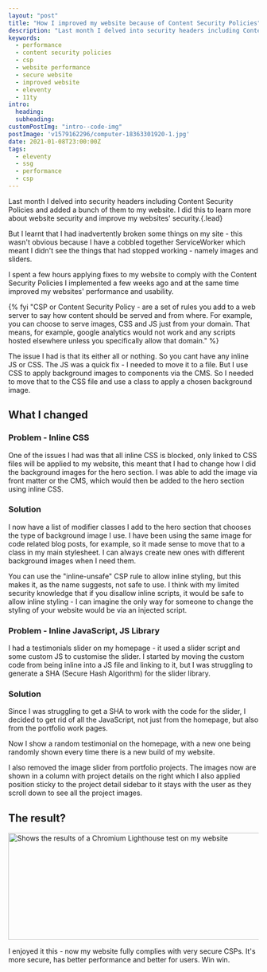 ```yaml
---
layout: "post"
title: "How I improved my website because of Content Security Policies"
description: "Last month I delved into security headers including Content Security Policies and added a bunch of them to my website. As a result this has improved my website"
keywords:
  - performance
  - content security policies
  - csp
  - website performance
  - secure website
  - improved website
  - eleventy
  - 11ty
intro:
  heading:
  subheading:
customPostImg: "intro--code-img"
postImage: 'v1579162296/computer-18363301920-1.jpg'
date: 2021-01-08T23:00:00Z
tags:
  - eleventy
  - ssg
  - performance
  - csp
---
```

Last month I delved into security headers including Content Security Policies and added a bunch of them to my website. I did this to learn more about website security and improve my websites' security.{.lead}

But I learnt that I had inadvertently broken some things on my site - this wasn't obvious because I have a cobbled together ServiceWorker which meant I didn't see the things that had stopped working - namely images and sliders.

I spent a few hours applying fixes to my website to comply with the Content Security Policies I implemented a few weeks ago and at the same time improved my websites' performance and usability.

{% fyi "CSP or Content Security Policy - are a set of rules you add to a web server to say how content should be served and from where. For example, you can choose to serve images, CSS and JS just from your domain. That means, for example, google analytics would not work and any scripts hosted elsewhere unless you specifically allow that domain." %}

The issue I had is that its either all or nothing. So you cant have any inline JS or CSS. The JS was a quick fix - I needed to move it to a file. But I use CSS to apply background images to components via the CMS. So I needed to move that to the CSS file and use a class to apply a chosen background image.

## What I changed

### Problem - Inline CSS
One of the issues I had was that all inline CSS is blocked, only linked to CSS files will be applied to my website, this meant that I had to change how I did the background images for the hero section. I was able to add the image via front matter or the CMS, which would then be added to the hero section using inline CSS.

### Solution
I now have a list of modifier classes I add to the hero section that chooses the type of background image I use. I have been using the same image for code related blog posts, for example, so it made sense to move that to a class in my main stylesheet. I can always create new ones with different background images when I need them.

You can use the "inline-unsafe" CSP rule to allow inline styling, but this makes it, as the name suggests, not safe to use. I think with my limited security knowledge that if you disallow inline scripts, it would be safe to allow inline styling - I can imagine the only way for someone to change the styling of your website would be via an injected script.

### Problem - Inline JavaScript, JS Library
I had a testimonials slider on my homepage - it used a slider script and some custom JS to customise the slider. I started by moving the custom code from being inline into a JS file and linking to it, but I was struggling to generate a SHA (Secure Hash Algorithm) for the slider library.

### Solution
Since I was struggling to get a SHA to work with the code for the slider, I decided to get rid of all the JavaScript, not just from the homepage, but also from the portfolio work pages.

Now I show a random testimonial on the homepage, with a new one being randomly shown every time there is a new build of my website.

I also removed the image slider from portfolio projects. The images now are shown in a column with project details on the right which I also applied position sticky to the project detail sidebar to it stays with the user as they scroll down to see all the project images.

## The result?

<div class="u-center"><img class="u-block u-width-auto" src="https://res.cloudinary.com/juanfernandes/q_auto,f_auto/fireworks.jpg" loading="lazy" width="520" height="215" alt="Shows the results of a Chromium Lighthouse test on my website"></div>

I enjoyed it this - now my website fully complies with very secure CSPs. It's more secure, has better performance and better for users. Win win.
